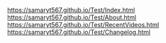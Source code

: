 https://samaryt567.github.io/Test/Index.html
https://samaryt567.github.io/Test/About.html
https://samaryt567.github.io/Test/RecentVideos.html
https://samaryt567.github.io/Test/Changelog.html
